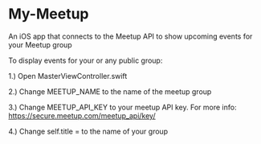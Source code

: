 # My-Meetup
An iOS app that connects to the Meetup API to show upcoming events for your Meetup group

To display events for your or any public group:

1.) Open MasterViewController.swift

2.) Change MEETUP_NAME to the name of the meetup group

3.) Change MEETUP_API_KEY to your meetup API key. For more info: https://secure.meetup.com/meetup_api/key/

4.) Change self.title = to the name of your group
